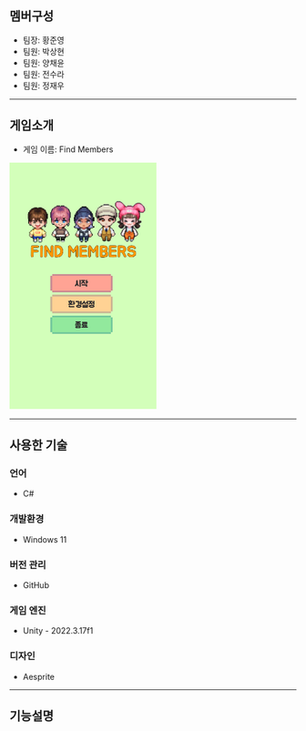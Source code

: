 ## 멤버구성
+ 팀장: 황준영
+ 팀원: 박상현
+ 팀원: 양채윤
+ 팀원: 전수라
+ 팀원: 정재우






----

## 게임소개
+ 게임 이름: Find Members

![게임화면](https://github.com/sooroora/FindMembers/blob/main/%EA%B2%8C%EC%9E%84%ED%99%94%EB%A9%B4.png)

---

## 사용한 기술
### 언어
+ C#

### 개발환경
+ Windows 11

### 버전 관리
+ GitHub

### 게임 엔진
+ Unity - 2022.3.17f1

### 디자인
+ Aesprite
  
---

## 기능설명
